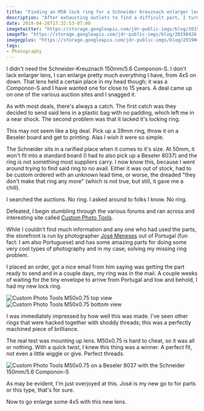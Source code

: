 ```yaml
---
title: "Finding an M50 lock ring for a Schneider Kreuznach enlarger lens in Portugal"
description: "After exhausting outlets to find a difficult part, I turned to photographer and maker José Meneses and his Custom Photo Tools with great success."
date: 2019-04-26T17:32:53-07:00
imagetwitter: "https://storage.googleapis.com/jdr-public-imgs/blog/20190426-mounted-schneider-lens-with-customphototoolsring.jpg"
imagefb: "https://storage.googleapis.com/jdr-public-imgs/blog/20190426-mounted-schneider-lens-with-customphototoolsring.jpg"
imagegplus: "https://storage.googleapis.com/jdr-public-imgs/blog/20190426-mounted-schneider-lens-with-customphototoolsring.jpg"
tags:
- Photography
---
```


I didn't need the Schneider-Kreuznach 150mm/5.6 Componon-S. I don't lack enlarger lens, I can enlarge pretty much everything I have, from  4x5 on down. That lens held a certain place in my head though; it was a Componon-S and I have wanted one for close to 15 years. A deal came up on one of the various auction sites and I snagged it.

As with most deals, there's always a catch. The first catch was they decided to send said lens in a plastic bag with no padding, which left me in a near shock. The second problem was that it lacked it's locking ring.

This may not seem like a big deal. Pick up a 39mm ring, throw it on a Beseler board and get to printing. Alas I wish it were so simple.

The Schneider sits in a rarified place when it comes to it's size. At 50mm, it won't fit into a standard board (I had to also pick up a Beseler 8037) and the ring is not something most suppliers carry. I now know this, because I went around trying to find said ring to no avail. Either it was out of stock, had to be custom ordered with an unknown lead time, or worse, the dreaded "they don't make that ring any more" (which is not true, but still, it gave me a chill).

I searched the auctions. No ring. I asked around to folks I know. No ring.

Defeated, I begin stumbling through the various forums and ran across and interesting site called [Custom Photo Tools](http://www.customphototools.com/).

While I couldn't find much information and any one who had used the parts, the storefront is run by photographer [José Meneses](http://josemeneses.pt/en/) out of Portugal (fun fact: I am also Portuguese) and has some amazing parts for doing some very cool types of photography and in my case, solving my missing ring problem.

I placed an order, got a nice email from him saying was getting the part ready to send and in a couple days, my ring was in the mail. A couple weeks of waiting for the tiny envelope to arrive from Portugal and low and behold, I had my new lock ring.

<img src="https://storage.googleapis.com/jdr-public-imgs/blog/20190426-customphototools-m50-ring-top.jpg" alt="Custom Photo Tools M50x0.75 top view">

<img src="https://storage.googleapis.com/jdr-public-imgs/blog/20190426-customphototools-m50-ring-bottom.jpg" alt="Custom Photo Tools M50x0.75 bottom view">

I was immediately impressed by how well this was made. I've seen other rings that were hacked together with shoddy threads; this was a perfectly machined piece of brilliance.

The real test was mounting up lens. M50x0.75 is hard to cheat, so it was all or nothing. With a quick twist, I knew this thing was a winner. A perfect fit, not even a little wiggle or give. Perfect threads.

<img src="https://storage.googleapis.com/jdr-public-imgs/blog/20190426-mounted-schneider-lens-with-customphototoolsring.jpg" alt="Custom Photo Tools M50x0.75 on a Beseler 8037 with the Schneider 150mm/5.6 Componon-S">

As may be evident, I'm just overjoyed at this. José is my new go to for parts or this type, that's for sure.

Now to go enlarge some 4x5 with this new lens.
